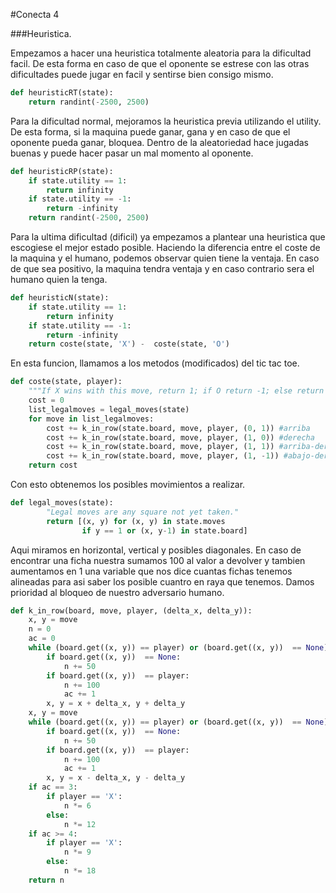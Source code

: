 #Conecta 4

###Heuristica.

Empezamos a hacer una heuristica totalmente aleatoria para la dificultad facil. De esta forma en caso de que el oponente se estrese con las otras dificultades puede jugar en facil y sentirse bien consigo mismo.

```python
def heuristicRT(state):
	return randint(-2500, 2500)
```
Para la dificultad normal, mejoramos la heuristica previa utilizando el utility. De esta forma, si la maquina puede ganar, gana y en caso de que el oponente pueda ganar, bloquea. Dentro de la aleatoriedad hace jugadas buenas y puede hacer pasar un mal momento al oponente.
```python
def heuristicRP(state):
	if state.utility == 1:
		return infinity
	if state.utility == -1:
		return -infinity
	return randint(-2500, 2500)
```
Para la ultima dificultad (dificil) ya empezamos a plantear una heuristica que escogiese el mejor estado posible. Haciendo la diferencia entre el coste de la maquina y el humano, podemos observar quien tiene la ventaja. En caso de que sea positivo, la maquina tendra ventaja y en caso contrario sera el humano quien la tenga.

```python
def heuristicN(state):
	if state.utility == 1:
		return infinity
	if state.utility == -1:
		return -infinity
	return coste(state, 'X') -  coste(state, 'O')
```

En esta funcion, llamamos a los metodos (modificados) del tic tac toe.

```python
def coste(state, player):
	"""If X wins with this move, return 1; if O return -1; else return 0"""
	cost = 0
	list_legalmoves = legal_moves(state)
	for move in list_legalmoves:
		cost += k_in_row(state.board, move, player, (0, 1)) #arriba
		cost += k_in_row(state.board, move, player, (1, 0)) #derecha
		cost += k_in_row(state.board, move, player, (1, 1)) #arriba-der
		cost += k_in_row(state.board, move, player, (1, -1)) #abajo-der
	return cost

```
Con esto obtenemos los posibles movimientos a realizar.
```python
def legal_moves(state):
        "Legal moves are any square not yet taken."
        return [(x, y) for (x, y) in state.moves
                if y == 1 or (x, y-1) in state.board]
```
Aqui miramos en horizontal, vertical y posibles diagonales. En caso de encontrar una ficha nuestra sumamos 100 al valor a devolver y tambien aumentamos en 1 una variable que nos dice cuantas fichas tenemos alineadas para asi saber los posible cuantro en raya que tenemos. Damos prioridad al bloqueo de nuestro adversario humano.
```python
def k_in_row(board, move, player, (delta_x, delta_y)):
	x, y = move
	n = 0
	ac = 0
	while (board.get((x, y)) == player) or (board.get((x, y))  == None)  and x < 8 and y < 7:
		if board.get((x, y))  == None:
			n += 50
		if board.get((x, y))  == player:
			n += 100
			ac += 1
		x, y = x + delta_x, y + delta_y
	x, y = move
	while (board.get((x, y)) == player) or (board.get((x, y))  == None) and x > 0 and y > 0:
		if board.get((x, y))  == None:
			n += 50
		if board.get((x, y))  == player:
			n += 100
			ac += 1
		x, y = x - delta_x, y - delta_y
	if ac == 3:
		if player == 'X':
			n *= 6
		else:
			n *= 12
	if ac >= 4:
		if player == 'X':
			n *= 9
		else:
			n *= 18
	return n
```

